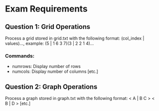# Exam Requirements

## Question 1: Grid Operations
Process a grid stored in grid.txt with the following format:
(col_index | values)..., example:
(5 | 1 6 3 7)(3 | 2 2 1 4)...

### Commands:
- numrows: Display number of rows
- numcols: Display number of columns
[etc.]

## Question 2: Graph Operations
Process a graph stored in graph.txt with the following format:
< A | B C >
< B | D >
[etc.]